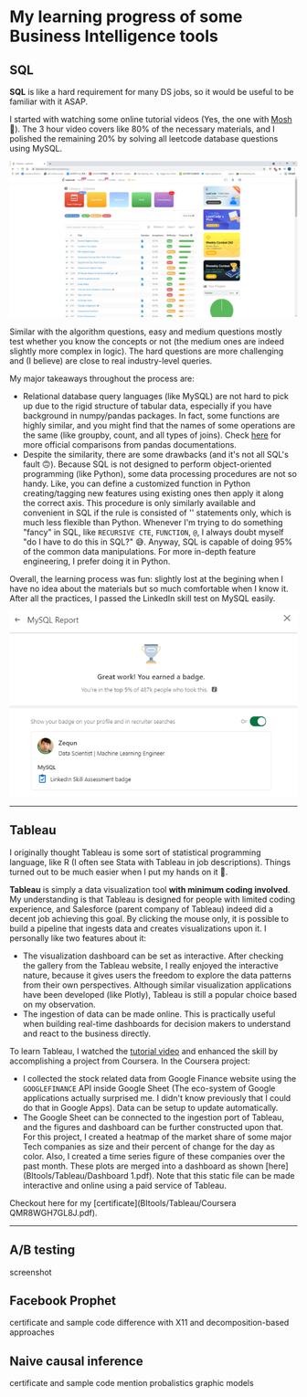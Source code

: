 # My learning progress of some Business Intelligence tools

## SQL
**SQL** is like a hard requirement for many DS jobs, so it would be useful to be familiar with it ASAP.

I started with watching some online tutorial videos (Yes, the one with [Mosh](https://youtu.be/7S_tz1z_5bA) :slightly_smiling_face:). The 3 hour video covers like 80% of the necessary materials, and I polished the remaining 20% by solving all leetcode database questions using MySQL.

![1](/SQL/leetcode-SQL.PNG)

Similar with the algorithm questions, easy and medium questions mostly test whether you know the concepts or not (the medium ones are indeed slightly more complex in logic). The hard questions are more challenging and (I believe) are close to real industry-level queries. 

My major takeaways throughout the process are:
* Relational database query languages (like MySQL) are not hard to pick up due to the rigid structure of tabular data, especially if you have background in numpy/pandas packages. In fact, some functions are highly similar, and you might find that the names of some operations are the same (like groupby, count, and all types of joins). Check [here](https://pandas.pydata.org/pandas-docs/stable/getting_started/comparison/comparison_with_sql.html) for more official comparisons from pandas documentations.
* Despite the similarity, there are some drawbacks (and it's not all SQL's fault :upside_down_face:). Because SQL is not designed to perform object-oriented programming (like Python), some data processing procedures are not so handy. Like, you can define a customized function in Python creating/tagging new features using existing ones then apply it along the correct axis. This procedure is only similarly available and convenient in SQL if the rule is consisted of '<if-else>' statements only, which is much less flexible than Python. Whenever I'm trying to do something "fancy" in SQL, like `RECURSIVE CTE`, `FUNCTION`, `@`, I always doubt myself "do I have to do this in SQL?" :sweat_smile:. Anyway, SQL is capable of doing 95% of the common data manipulations. For more in-depth feature engineering, I prefer doing it in Python.

Overall, the learning process was fun: slightly lost at the begining when I have no idea about the materials but so much comfortable when I know it. After all the practices, I passed the LinkedIn skill test on MySQL easily.

![2](/SQL/Capture.PNG)

---
## Tableau

I originally thought Tableau is some sort of statistical programming language, like R (I often see Stata with Tableau in job descriptions). Things turned out to be much easier when I put my hands on it :muscle:. 

**Tableau** is simply a data visualization tool **with minimum coding involved**. My understanding is that Tableau is designed for people with limited coding experience, and Salesforce (parent company of Tableau) indeed did a decent job achieving this goal. By clicking the mouse only, it is possible to build a pipeline that ingests data and creates visualizations upon it. I personally like two features about it:
* The visualization dashboard can be set as interactive. After checking the gallery from the Tableau website, I really enjoyed the interactive nature, because it gives users the freedom to explore the data patterns from their own perspectives. Although similar visualization applications have been developed (like Plotly), Tableau is still a popular choice based on my observation.
* The ingestion of data can be made online. This is practically useful when building real-time dashboards for decision makers to understand and react to the business directly.

To learn Tableau, I watched the [tutorial video](https://youtu.be/aHaOIvR00So) and enhanced the skill by accomplishing a project from Coursera. In the Coursera project:
* I collected the stock related data from Google Finance website using the `GOOGLEFINANCE` API inside Google Sheet (The eco-system of Google applications actually surprised me. I didn't know previously that I could do that in Google Apps). Data can be setup to update automatically.
* The Google Sheet can be connected to the ingestion port of Tableau, and the figures and dashboard can be further constructed upon that. For this project, I created a heatmap of the market share of some major Tech companies as size and their percent of change for the day as color. Also, I created a time series figure of these companies over the past month. These plots are merged into a dashboard as shown [here](BItools/Tableau/Dashboard 1.pdf). Note that this static file can be made interactive and online using a paid service of Tableau. 

Checkout here for my [certificate](BItools/Tableau/Coursera QMR8WGH7GL8J.pdf).

---

## A/B testing
screenshot

## Facebook Prophet
certificate and sample code
difference with X11 and decomposition-based approaches

## Naive causal inference
certificate and sample code
mention probalistics graphic models
